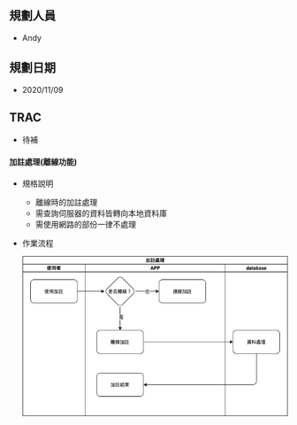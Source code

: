 ## <div id="user">規劃人員</div>
  * Andy

## <div id="updatedate">規劃日期</div>
  * 2020/11/09

## <div id="trac">TRAC</div>
  * 待補

#### <div id="offline_mode_attach">加註處理<path>(離線功能)</path></div>
* 規格說明
    * 離線時的加註處理
    * 需查詢伺服器的資料皆轉向本地資料庫
    * 需使用網路的部份一律不處理
* 作業流程

  ![Offline Mode Attach](./image/workflow_attach.png)

